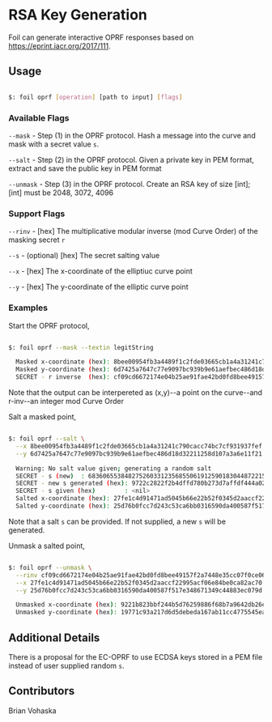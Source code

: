 # RSA Key Generation

Foil can generate interactive OPRF responses based on <https://eprint.iacr.org/2017/111>.

## Usage

```bash

$: foil oprf [operation] [path to input] [flags]

```

### Available Flags

`--mask` - Step (1) in the OPRF protocol. Hash a message into the curve and mask with a secret value `s`.

`--salt` - Step (2) in the OPRF protocol. Given a private key in PEM format, extract and save the public key in PEM format

`--unmask` - Step (3) in the OPRF protocol. Create an RSA key of size [int]; [int] must be 2048, 3072, 4096

### Support Flags

`--rinv` - [hex] The multiplicative modular inverse (mod Curve Order) of the masking secret `r`

`--s` - (optional) [hex] The secret salting value

`--x` - [hex] The x-coordinate of the elliptiuc curve point

`--y` - [hex] The y-coordinate of the elliptic curve point

### Examples

Start the OPRF protocol,

```bash

$: foil oprf --mask --textin legitString

  Masked x-coordinate (hex): 8bee00954fb3a4489f1c2fde03665cb1a4a31241c790cacc74bc7cf931937fef
  Masked y-coordinate (hex): 6d7425a7647c77e9097bc939b9e61aefbec486d18d32211258d107a3a6e11f21
  SECRET - r inverse  (hex): cf09cd6672174e04b25ae91fae42bd0fd8bee49157f2a7448e35cc07f0ce0608

```

Note that the output can be interpereted as (x,y)--a point on the curve--and r-inv--an integer mod Curve Order

Salt a masked point,

```bash

$: foil oprf --salt \
  --x 8bee00954fb3a4489f1c2fde03665cb1a4a31241c790cacc74bc7cf931937fef \
  --y 6d7425a7647c77e9097bc939b9e61aefbec486d18d32211258d107a3a6e11f21

  Warning: No salt value given; generating a random salt
  SECRET - s (new)  : 68360655384827526033123568550619125901830448722150474620393391659893109872407
  SECRET - new s generated (hex): 9722c2822f2b4dffd780b273d7affdf444a02c543fcf8bc0ed2c07d0af98d717
  SECRET - s given (hex)        : <nil>
  Salted x-coordinate (hex): 27fe1c4d91471ad5045b66e22b52f0345d2aaccf22995acf06e84be0ca82ac70
  Salted y-coordinate (hex): 25d76b0fcc7d243c53ca6bb0316590da400587f517e348671349c44883ec079d

```

Note that a salt `s` can be provided. If not supplied, a new `s` will be generated.

Unmask a salted point,

```bash

$: foil oprf --unmask \
  --rinv cf09cd6672174e04b25ae91fae42bd0fd8bee49157f2a7448e35cc07f0ce0608 \
  --x 27fe1c4d91471ad5045b66e22b52f0345d2aaccf22995acf06e84be0ca82ac70 \
  --y 25d76b0fcc7d243c53ca6bb0316590da400587f517e348671349c44883ec079d

  Unmasked x-coordinate (hex): 9221b823bbf244b5d76259886f68b7a9642db26ec6b28ed970dfc714d9f5ea25
  Unmasked y-coordinate (hex): 19771c93a217d6d5debeda167ab11cc4775545ea34c0d26f8f6036b1679c251e

```

## Additional Details

There is a proposal for the EC-OPRF to use ECDSA keys stored in a PEM file instead of user supplied random `s`.

## Contributors

Brian Vohaska